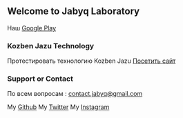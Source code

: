 ## Welcome to Jabyq Laboratory

Наш [Google Play](https://play.google.com/store/apps/dev?id=6423833022222539116) 

### Kozben Jazu Technology

Протестировать технологию Kozben Jazu [Посетить сайт](https://kozben-jazu.netlify.app/)

### Support or Contact

По всем вопросам : contact.jabyq@gmail.com

My [Github](https://github.com/jabyqlab)
My [Twitter](https://twitter.com/ongar_dev)
My [Instagram](https://www.instagram.com/ongar.dev/)




